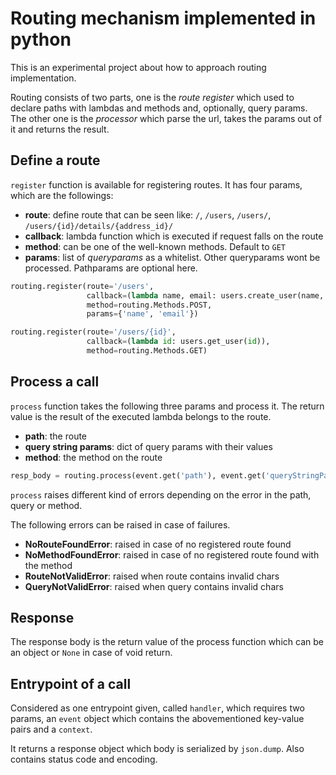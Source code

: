 # Routing mechanism implemented in python

This is an experimental project about how to approach routing implementation.

Routing consists of two parts, one is the *route register* which used to declare
paths with lambdas and methods and, optionally, query params. The other one is the
*processor* which parse the url, takes the params out of it and returns the
result.

## Define a route

`register` function is available for registering routes. It has four params, which are the followings:
* **route**: define route that can be seen like: `/`, `/users`, `/users/`, 
    `/users/{id}/details/{address_id}/`
* **callback**: lambda function which is executed if request falls on the route
* **method**: can be one of the well-known methods. Default to `GET`
* **params**: list of *queryparams* as a whitelist. Other queryparams wont be processed. 
    Pathparams are optional here.

```python
routing.register(route='/users', 
                 callback=(lambda name, email: users.create_user(name, email)),
                 method=routing.Methods.POST,
                 params={'name', 'email'})

routing.register(route='/users/{id}', 
                 callback=(lambda id: users.get_user(id)), 
                 method=routing.Methods.GET)
```

## Process a call

`process` function takes the following three params and process it. 
The return value is the result of the executed lambda belongs to the route.
* **path**: the route
* **query string params**: dict of query params with their values
* **method**: the method on the route

```python
resp_body = routing.process(event.get('path'), event.get('queryStringParameters'), event.get('httpMethod'))
```

`process` raises different kind of errors depending on the error in the path,
query or method.

The following errors can be raised in case of failures.

* **NoRouteFoundError**: raised in case of no registered route found
* **NoMethodFoundError**: raised in case of no registered route found with the
    method
* **RouteNotValidError**: raised when route contains invalid chars
* **QueryNotValidError**: raised when query contains invalid chars

## Response

The response body is the return value of the process function which can be an
object or `None` in case of void return.

## Entrypoint of a call

Considered as one entrypoint given, called `handler`, which requires two
params, an `event` object which contains the abovementioned key-value pairs and
a `context`.

It returns a response object which body is serialized by `json.dump`. Also
contains status code and encoding.

